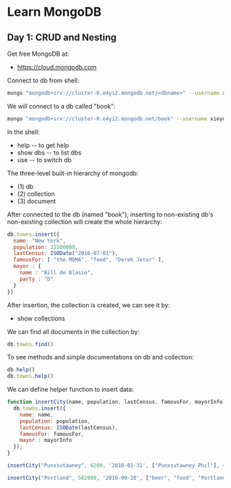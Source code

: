# Learn MongoDB

## Day 1: CRUD and Nesting

Get free MongoDB at:
- https://cloud.mongodb.com

Connect to db from shell:

``` sh
mongo "mongodb+srv://cluster-0.e4yi2.mongodb.net/<dbname>" --username xieyuheng
```

We will connect to a db called "book":

``` sh
mongo "mongodb+srv://cluster-0.e4yi2.mongodb.net/book" --username xieyuheng
```

In the shell:
- help -- to get help
- show dbs -- to list dbs
- use <dbname> -- to switch db

The three-level built-in hierarchy of mongodb:
- (1) db
- (2) collection
- (3) document

After connected to the db (named "book"),
inserting to non-existing db's non-existing collection
will create the whole hierarchy:

``` js
db.towns.insert({
  name: "New York",
  population: 22200000,
  lastCensus: ISODate("2016-07-01"),
  famousFor: [ "the MOMA", "food", "Derek Jeter" ],
  mayor : {
    name : "Bill de Blasio",
    party : "D"
  }
})
```

After insertion, the collection is created, we can see it by:
- show collections

We can find all documents in the collection by:

``` js
db.towns.find()
```

To see methods and simple documentations on db and collection:

``` js
db.help()
db.towns.help()
```

We can define helper function to insert data:

``` js
function insertCity(name, population, lastCensus, famousFor, mayorInfo) {
  db.towns.insert({
    name: name,
    population: population,
    lastCensus: ISODate(lastCensus),
    famousFor: famousFor,
    mayor : mayorInfo
  });
}

insertCity("Punxsutawney", 6200, '2016-01-31', ["Punxsutawney Phil"], { name : "Richard Alexander" })

insertCity("Portland", 582000, '2016-09-20', ["beer", "food", "Portlandia"], { name : "Ted Wheeler", party : "D" })

```
